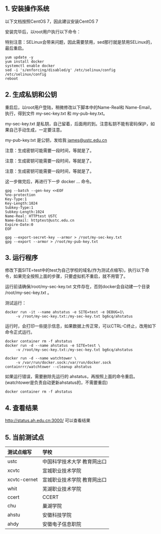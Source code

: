 
## 1. 安装操作系统

   以下文档按照CentOS 7，因此建议安装CentOS 7

   安装完毕后，以root用户执行以下命令：

   特别注意：SELinux会带来问题，因此需要禁用，sed那行就是禁用SELinux的，最后重启。

```
yum update -y
yum install docker
systemctl enable docker
sed -i 's/enforcing/disabled/g' /etc/selinux/config /etc/selinux/config
reboot
```

## 2. 生成私钥和公钥

重启后，以root用户登陆，稍微修改以下脚本中的Name-Real和 Name-Email，执行，得到文件 my-sec-key.txt 和 my-pub-key.txt。

my-sec-key.txt 是私钥，自己留着，后面用的到。注意私钥不能有密码保护，如果自己手动生成，一定要注意。

my-pub-key.txt 是公钥，发给我  james@ustc.edu.cn 

注意：生成密钥可能需要一段时间，等就是了。

注意：生成密钥可能需要一段时间，等就是了。

注意：生成密钥可能需要一段时间，等就是了。

这一步做完后，再进行下一步 docker ... 命令。


```
gpg --batch --gen-key <<EOF
%no-protection
Key-Type:1
Key-Length:1024
Subkey-Type:1
Subkey-Length:1024
Name-Real: HTTPtest USTC
Name-Email: httptest@ustc.edu.cn
Expire-Date:0
EOF

gpg --export-secret-key --armor > /root/my-sec-key.txt
gpg --export --armor > /root/my-pub-key.txt
```

## 3. 运行程序

修改下面SITE=test中的test为自己学校的域名(作为测试点缩写)，执行以下命令，如果完全按照上面的步骤，只要虚拟机不重启，就不用管了。

运行前请确保/root/my-sec-key.txt 文件存在，否则docker会自动建一个目录  /root/my-sec-key.txt 。

测试运行：

```
docker run -it --name ahstatus -e SITE=test -e DEBUG=1\
     -v /root/my-sec-key.txt:/my-sec-key.txt bg6cq/ahstatus 
```

运行时，会打印一些提示信息，如果数据上传正常，可以CTRL-C终止，改用如下命令正式运行。

```
docker container rm -f ahstatus
docker run -d --name ahstatus -e SITE=test \
     -v /root/my-sec-key.txt:/my-sec-key.txt bg6cq/ahstatus 

docker run -d --name watchtower \
     -v /var/run/docker.sock:/var/run/docker.sock containrrr/watchtower --cleanup ahstatus
```

如果运行错误，需要删除先运行的 ahstatus，再按照上面的命令重启。(watchtower是负责自动更新ahstatus的，不需要重启)

```
docker container rm -f ahstatus
```

## 4. 查看结果

http://status.ah.edu.cn:3000/ 可以查看结果 

## 5. 当前测试点

| 测试点缩写 | 学校                         |
| :--------- | :----------------------------
| ustc       | 中国科学技术大学 教育网出口  |
| xcvtc      | 宣城职业技术学院             |
| xcvtc-cernet  | 宣城职业技术学院 教育网出口             |
| whit       | 芜湖职业技术学院           |
| ccert      | CCERT                    |
| chu      | 巢湖学院                    |
| ahstu      | 安徽科技学院                  |
| ahdy      | 安徽电子信息职院                  |
